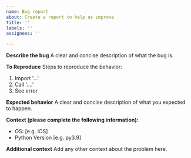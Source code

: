 ```yaml
---
name: Bug report
about: Create a report to help us improve
title: ''
labels: ''
assignees: ''

---
```


**Describe the bug**
A clear and concise description of what the bug is.

**To Reproduce**
Steps to reproduce the behavior:
1. Import '...'
2. Call '....'
4. See error

**Expected behavior**
A clear and concise description of what you expected to happen.

**Context (please complete the following information):**
 - OS: [e.g. iOS]
 - Python Version [e.g. py3.9]

**Additional context**
Add any other context about the problem here.

